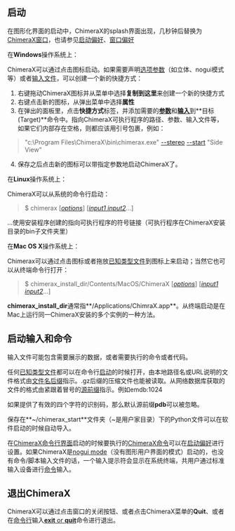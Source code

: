 ## 启动 

在图形化界面的启动中，ChimeraX的splash界面出现，几秒钟后替换为[ChimeraX窗口](https://www.cgl.ucsf.edu/chimerax/docs/user/window.html)，也请参见[启动偏好](https://www.cgl.ucsf.edu/chimerax/docs/user/preferences.html#startup)、[窗口偏好](https://www.cgl.ucsf.edu/chimerax/docs/user/preferences.html#window)

在**Windows**操作系统上：

ChimeraX可以通过点击图标启动。如果需要声明[选项参数](https://www.cgl.ucsf.edu/chimerax/docs/user/options.html)（如立体、nogui模式等）或者[输入文件](https://www.cgl.ucsf.edu/chimerax/docs/user/startup.html#inputfiles)，可以创建一个新的快捷方式：
  1. 右键拖动ChimeraX图标并从菜单中选择**复制到这里**来创建一个新的快捷方式
  2. 右键点击新的图标，从弹出菜单中选择**属性**
  3. 在弹出的面板里，点击**快捷方式**标签，并添加需要的[**参数**](https://www.cgl.ucsf.edu/chimerax/docs/user/options.html)和[**输入**](https://www.cgl.ucsf.edu/chimerax/docs/user/startup.html#inputfiles)到**目标(Target)**命令中。指向ChimeraX可执行程序的路径、参数、输入文件等，如果它们内部存在空格，则都应该用引号包裹，例如：

> "c:\Program Files\ChimeraX\bin\chimerax.exe" [--stereo](https://www.cgl.ucsf.edu/chimerax/docs/user/options.html#stereo) [--start](https://www.cgl.ucsf.edu/chimerax/docs/user/options.html#start) "Side View"  

  4. 保存之后点击新的图标可以带指定参数地启动ChimeraX了。


在**Linux**操作系统上：

ChimeraX可以从系统的命令行启动：

> $ chimerax [[*options*](https://www.cgl.ucsf.edu/chimerax/docs/user/options.html)] [[*input1 input2*](https://www.cgl.ucsf.edu/chimerax/docs/user/startup.html#inputfiles)...]

...使用安装程序创建的指向可执行程序的符号链接（可执行程序在ChimeraX安装目录的bin子文件夹里）


在**Mac OS X**操作系统上：

Chimerax可以通过点击图标或者拖放[已知类型文件](https://www.cgl.ucsf.edu/chimerax/docs/user/commands/open.html#formats)到图标上来启动；当然它也可以从终端命令行打开：

> $ chimerax\_install\_dir/Contents/MacOS/ChimeraX [[*options*](https://www.cgl.ucsf.edu/chimerax/docs/user/options.html)] [[*input1 input2*](https://www.cgl.ucsf.edu/chimerax/docs/user/startup.html#inputfiles)...]

**chimerax_install_dir**通常指**/Applications/ChimraX.app**。从终端启动是在Mac上运行同一ChimeraX安装的多个实例的一种方法。


## 启动输入和命令

输入文件可能包含需要展示的数据，或者需要执行的命令或者代码。

任何[已知类型文件](https://www.cgl.ucsf.edu/chimerax/docs/user/commands/open.html#formats)都可以在命令行[启动](https://www.cgl.ucsf.edu/chimerax/docs/user/startup.html#top)的时候打开，由本地路径名或URL说明的文件格式由[文件名后缀](https://www.cgl.ucsf.edu/chimerax/docs/user/commands/open.html#file-table)指示。.gz后缀的压缩文件也能被读取。从网络数据库获取的文件的格式由紧跟着冒号的[源前缀](https://www.cgl.ucsf.edu/chimerax/docs/user/commands/open.html#fetch-table)指示。例如emdb:1024

如果提供了有效的四个字符的识别码，那么默认源前缀**pdb**可以被忽略。

保存在**\~/chimerax_start**文件夹（\~是用户家目录）下的Python文件可以在软件启动的时候自动导入。

在[ChimeraX命令行界面](https://www.cgl.ucsf.edu/chimerax/docs/user/tools/cli.html)启动的时候要执行的[ChimeraX命令](https://www.cgl.ucsf.edu/chimerax/docs/user/index.html#commands)可以在[启动偏好](https://www.cgl.ucsf.edu/chimerax/docs/user/preferences.html#startup)进行设置。如果ChimeraX是[nogui mode](https://www.cgl.ucsf.edu/chimerax/docs/user/options.html#nogui)（没有图形用户界面的模式）启动的，也没有命令/脚本输入文件的话，一个输入提示符会显示在系统终端，共用户通过标准输入设备进行[命令](https://www.cgl.ucsf.edu/chimerax/docs/user/index.html#commands)输入。


## 退出ChimeraX

ChimeraX可以通过点击窗口的关闭按钮、或者点击ChimeraX菜单的**Quit**、或者在[命令行](https://www.cgl.ucsf.edu/chimerax/docs/user/tools/cli.html)输入[**exit** or **quit**](https://www.cgl.ucsf.edu/chimerax/docs/user/commands/exit.html)命令进行退出。
